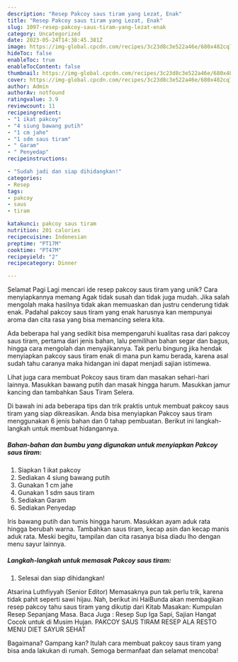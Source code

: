 ```yaml
---
description: "Resep Pakcoy saus tiram yang Lezat, Enak"
title: "Resep Pakcoy saus tiram yang Lezat, Enak"
slug: 1097-resep-pakcoy-saus-tiram-yang-lezat-enak
category: Uncategorized
date: 2023-05-24T14:38:45.381Z
image: https://img-global.cpcdn.com/recipes/3c23d8c3e522a46e/680x482cq70/pakcoy-saus-tiram-foto-resep-utama.jpg
hideToc: false
enableToc: true
enableTocContent: false
thumbnail: https://img-global.cpcdn.com/recipes/3c23d8c3e522a46e/680x482cq70/pakcoy-saus-tiram-foto-resep-utama.jpg
cover: https://img-global.cpcdn.com/recipes/3c23d8c3e522a46e/680x482cq70/pakcoy-saus-tiram-foto-resep-utama.jpg
author: Admin
authorAv: notfound
ratingvalue: 3.9
reviewcount: 11
recipeingredient:
- "1 ikat pakcoy"
- "4 siung bawang putih"
- "1 cm jahe"
- "1 sdm saus tiram"
- " Garam"
- " Penyedap"
recipeinstructions:

- "Sudah jadi dan siap dihidangkan!"
categories:
- Resep
tags:
- pakcoy
- saus
- tiram

katakunci: pakcoy saus tiram 
nutrition: 201 calories
recipecuisine: Indonesian
preptime: "PT17M"
cooktime: "PT47M"
recipeyield: "2"
recipecategory: Dinner

---
```



Selamat Pagi Lagi mencari ide resep pakcoy saus tiram yang unik? Cara menyiapkannya memang Agak tidak susah dan tidak juga mudah. Jika salah mengolah maka hasilnya tidak akan memuaskan dan justru cenderung tidak enak. Padahal pakcoy saus tiram yang enak harusnya kan mempunyai aroma dan cita rasa yang bisa memancing selera kita.


Ada beberapa hal yang sedikit bisa mempengaruhi kualitas rasa dari pakcoy saus tiram, pertama dari jenis bahan, lalu pemilihan bahan segar dan bagus, hingga cara mengolah dan menyajikannya. Tak perlu bingung jika hendak menyiapkan pakcoy saus tiram enak di mana pun kamu berada, karena asal sudah tahu caranya maka hidangan ini dapat menjadi sajian istimewa.

Lihat juga cara membuat Pokcoy saus tiram dan masakan sehari-hari lainnya. Masukkan bawang putih dan masak hingga harum. Masukkan jamur kancing dan tambahkan Saus Tiram Selera.


Di bawah ini ada beberapa tips dan trik praktis untuk membuat pakcoy saus tiram yang siap dikreasikan. Anda bisa menyiapkan Pakcoy saus tiram menggunakan 6 jenis bahan dan 0 tahap pembuatan. Berikut ini langkah-langkah untuk membuat hidangannya.

<!--inarticleads1-->

##### Bahan-bahan dan bumbu yang digunakan untuk menyiapkan Pakcoy saus tiram:

1. Siapkan 1 ikat pakcoy
1. Sediakan 4 siung bawang putih
1. Gunakan 1 cm jahe
1. Gunakan 1 sdm saus tiram
1. Sediakan  Garam
1. Sediakan  Penyedap


Iris bawang putih dan tumis hingga harum. Masukkan ayam aduk rata hingga berubah warna. Tambahkan saus tiram, kecap asin dan kecap manis aduk rata. Meski begitu, tampilan dan cita rasanya bisa diadu lho dengan menu sayur lainnya. 

<!--inarticleads2-->

##### Langkah-langkah untuk memasak Pakcoy saus tiram:


1. Selesai dan siap dihidangkan!

Atsarina Luthfiyyah (Senior Editor) Memasaknya pun tak perlu trik, karena tidak pahit seperti sawi hijau. Nah, berikut ini HaiBunda akan membagikan resep pakcoy tahu saus tiram yang dikutip dari Kitab Masakan: Kumpulan Resep Sepanjang Masa. Baca Juga : Resep Sup Iga Sapi, Sajian Hangat Cocok untuk di Musim Hujan. PAKCOY SAUS TIRAM RESEP ALA RESTO MENU DIET SAYUR SEHAT 

Bagaimana? Gampang kan? Itulah cara membuat pakcoy saus tiram yang bisa anda lakukan di rumah. Semoga bermanfaat dan selamat mencoba!
